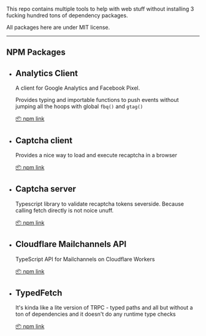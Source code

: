 This repo contains multiple tools to help with web stuff without installing 3 fucking hundred tons of dependency packages.

All packages here are under MIT license.

---

## NPM Packages

- ## Analytics Client

	A client for Google Analytics and Facebook Pixel.
	
	Provides typing and importable functions to push events without jumping all the hoops with global `fbq()` and `gtag()`
	
	[📦 npm link](https://www.npmjs.com/package/@maddsua/analytics-client)

- ## Captcha client
	
	Provides a nice way to load and execute recaptcha in a browser

	[📦 npm link](https://www.npmjs.com/package/@maddsua/captcha-client)

- ## Captcha server
	
	Typescript library to validate recaptcha tokens severside. Because calling fetch directly is not noice unuff.

	[📦 npm link](https://www.npmjs.com/package/@maddsua/captcha-server)

- ## Cloudflare Mailchannels API
	
	TypeScript API for Mailchannels on Cloudflare Workers

	[📦 npm link](https://www.npmjs.com/package/@maddsua/cf-mailchannels-api)

- ## TypedFetch

	It's kinda like a lite version of TRPC - typed paths and all but without a ton of dependencies and it doesn't do any runtime type checks

	[📦 npm link](https://www.npmjs.com/package/@maddsua/typed-fetch)
